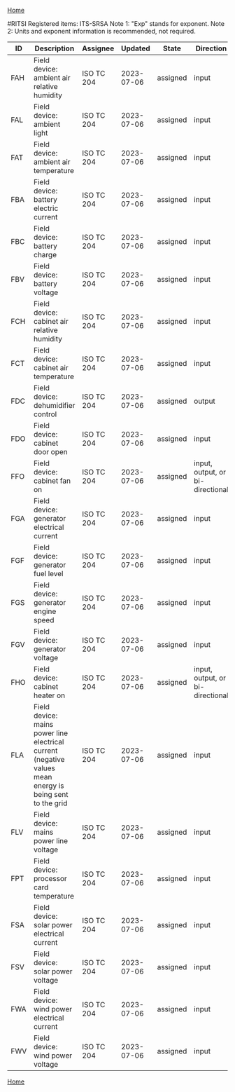 [Home](readme.md)

#RITSI Registered items: ITS-SRSA
Note 1: "Exp" stands for exponent.
Note 2: Units and exponent information is recommended, not required.

|ID |Description                           |Assignee  |Updated   |State   |Direction| Units  |Exp|Imprecision|
|---|--------------------------------------|----------|----------|--------|---------|--------|---|-----------|
|FAH|Field device: ambient air relative humidity|ISO TC 204|2023-07-06|assigned|input|Percent|-1 |       <100|
|FAL|Field device: ambient light           |ISO TC 204|2023-07-06|assigned|input    |Unitless|0  |         NA|
|FAT|Field device: ambient air temperature |ISO TC 204|2023-07-06|assigned|input    |Celsius |-2 |       <100|
|FBA|Field device: battery electric current|ISO TC 204|2023-07-06|assigned|input    |Amperes |-2 |       <100|
|FBC|Field device: battery charge          |ISO TC 204|2023-07-06|assigned|input    |Percent |-1 |       <100|
|FBV|Field device: battery voltage         |ISO TC 204|2023-07-06|assigned|input    |Volts   |-2 |       <100|
|FCH|Field device: cabinet air relative humidity|ISO TC 204|2023-07-06|assigned|input|Percent|-1 |       <100|
|FCT|Field device: cabinet air temperature |ISO TC 204|2023-07-06|assigned|input    |Celsius |-2 |       <100|
|FDC|Field device: dehumidifier control    |ISO TC 204|2023-07-06|assigned|output   |Boolean |0  |          0|
|FDO|Field device: cabinet door open       |ISO TC 204|2023-07-06|assigned|input    |Boolean |0  |          0|
|FFO|Field device: cabinet fan on          |ISO TC 204|2023-07-06|assigned|input, output, or bi-directional|Boolean |0  |          0|
|FGA|Field device: generator electrical current|ISO TC 204|2023-07-06|assigned|input|Amperes |-2 |       <100|
|FGF|Field device: generator fuel level    |ISO TC 204|2023-07-06|assigned|input    |Percent |-1 |       <100|
|FGS|Field device: generator engine speed  |ISO TC 204|2023-07-06|assigned|input    |RPM     |0  |       <100|
|FGV|Field device: generator voltage       |ISO TC 204|2023-07-06|assigned|input    |Volts   |-2 |       <100|
|FHO|Field device: cabinet heater on       |ISO TC 204|2023-07-06|assigned|input, output, or bi-directional|Boolean |0  |          0|
|FLA|Field device: mains power line electrical current (negative values mean energy is being sent to the grid|ISO TC 204|2023-07-06|assigned|input|Amperes|-2|<100|
|FLV|Field device: mains power line voltage|ISO TC 204|2023-07-06|assigned|input    |Volts |-2 |       <100|
|FPT|Field device: processor card temperature|ISO TC 204|2023-07-06|assigned|input  |Celsius   |-2 |       <100|
|FSA|Field device: solar power electrical current|ISO TC 204|2023-07-06|assigned|input|Amperes|-2|       <100|
|FSV|Field device: solar power voltage     |ISO TC 204|2023-07-06|assigned|input    |Volts |-2 |       <100|
|FWA|Field device: wind power electrical current|ISO TC 204|2023-07-06|assigned|input|Amperes|-2 |       <100|
|FWV|Field device: wind power voltage      |ISO TC 204|2023-07-06|assigned|input    |Volts |-2 |       <100|


[Home](readme.md)

